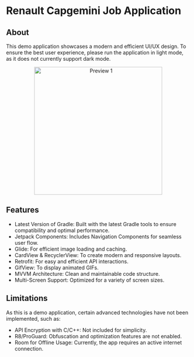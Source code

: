 # Renault Capgemini Job Application

## About
This demo application showcases a modern and efficient UI/UX design. To ensure the best user experience, please run the application in light mode, as it does not currently support dark mode.


<p align="center">
  <img src="https://raw.githubusercontent.com/tahaprogrammer/Test/refs/heads/main/renault.gif" alt="Preview 1" width="350" /> 
</p>

## Features
* Latest Version of Gradle: Built with the latest Gradle tools to ensure compatibility and optimal performance.
* Jetpack Components: Includes Navigation Components for seamless user flow.
* Glide: For efficient image loading and caching.
* CardView & RecyclerView: To create modern and responsive layouts.
* Retrofit: For easy and efficient API interactions.
* GifView: To display animated GIFs.
* MVVM Architecture: Clean and maintainable code structure.
* Multi-Screen Support: Optimized for a variety of screen sizes.

## Limitations
As this is a demo application, certain advanced technologies have not been implemented, such as:
* API Encryption with C/C++: Not included for simplicity.
* R8/ProGuard: Obfuscation and optimization features are not enabled.
* Room for Offline Usage: Currently, the app requires an active internet connection.
